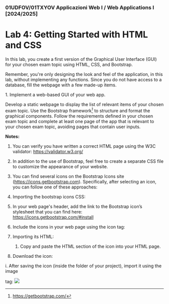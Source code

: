 ﻿### 01UDFOV/01TXYOV Applicazioni Web I / Web Applications I [2024/2025] 
# Lab 4: Getting Started with HTML and CSS 
In this lab, you create a first version of the Graphical User Interface (GUI) for your chosen exam topic using HTML, CSS, and Bootstrap. 

Remember, you're only designing the look and feel of the application, in this lab, without implementing any functions. Since you do not have access to a database, fill the webpage with a few made-up items. 

1\.  Implement a web-based GUI of your web app. 

Develop a static webpage to display the list of relevant items of your chosen exam topic. Use the Bootstrap framework[^1] to structure and format the graphical components. Follow the requirements defined in your chosen exam topic and complete at least one page of the app that is relevant to your chosen exam topic, avoiding pages that contain user inputs. 

**Notes:** 

1. You can verify you have written a correct HTML page using the W3C validator: <https://validator.w3.org/> 
1. In addition to the use of Bootstrap, feel free to create a separate CSS file to customize the appearance of your website. 
1. You can find several icons on the Bootstrap Icons site (<https://icons.getbootstrap.com>). Specifically, after selecting an icon, you can follow one of these approaches: 
1. Importing the bootstrap icons CSS: 
1. In your web page's header, add the link to the Bootstrap icon’s stylesheet that you can find here: https://icons.getbootstrap.com/#install 
1. Include the icons in your web page using the icon tag: 

   <i class="selected\_icon\_name\_here"></i> 

2. Importing its HTML: 
   1. Copy and paste the HTML section of the icon into your HTML page. 
2. Download the icon: 

i.  After saving the icon (inside the folder of your project), import it using the image 

tag: <img src="path" width="x" height="y"> 

[^1]: <https://getbootstrap.com/>